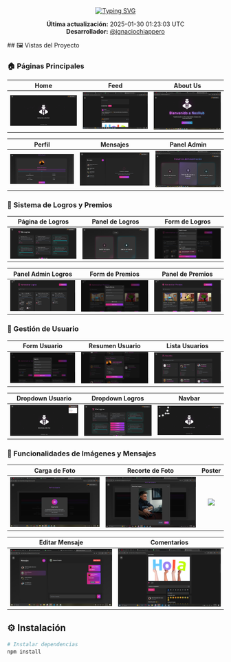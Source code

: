 <div align="center">
  <a href="https://git.io/typing-svg"><img src="https://readme-typing-svg.demolab.com?font=Share+Tech+Mono&size=35&pause=1000&color=F700D9&width=435&lines=%F0%9F%92%BBNex+Hub%F0%9F%92%BB" alt="Typing SVG" /></a>

  <p>
    <strong>Última actualización:</strong> 2025-01-30 01:23:03 UTC<br>
    <strong>Desarrollador:</strong> <a href="https://github.com/ignaciochiappero">@ignaciochiappero</a>
  </p>
</div>
## 🖼️ Vistas del Proyecto

### 🏠 Páginas Principales

| Home | Feed | About Us |
|:----:|:----:|:--------:|
|<img src="public/readme-screenshots/home.png" width="250">|<img src="public/readme-screenshots/feed.png" width="250">|<img src="public/readme-screenshots/about-us-page.png" width="250">|

| Perfil | Mensajes | Panel Admin |
|:------:|:--------:|:-----------:|
|<img src="public/readme-screenshots/profile-page.png" width="250">|<img src="public/readme-screenshots/messages-page.png" width="250">|<img src="public/readme-screenshots/admin-panel.png" width="250">|

### 💎 Sistema de Logros y Premios

| Página de Logros | Panel de Logros | Form de Logros |
|:---------------:|:---------------:|:--------------:|
|<img src="public/readme-screenshots/logros-page.png" width="250">|<img src="public/readme-screenshots/logros-panel.png" width="250">|<img src="public/readme-screenshots/logros-form.png" width="250">|

| Panel Admin Logros | Form de Premios | Panel de Premios |
|:-----------------:|:---------------:|:----------------:|
|<img src="public/readme-screenshots/logros-panel-admin.png" width="250">|<img src="public/readme-screenshots/premios-form.png" width="250">|<img src="public/readme-screenshots/premios-panel.png" width="250">|

### 👤 Gestión de Usuario

| Form Usuario | Resumen Usuario | Lista Usuarios |
|:-----------:|:--------------:|:-------------:|
|<img src="public/readme-screenshots/user-form.png" width="250">|<img src="public/readme-screenshots/user-resume.png" width="250">|<img src="public/readme-screenshots/userlist.png" width="250">|

| Dropdown Usuario | Dropdown Logros | Navbar |
|:---------------:|:--------------:|:------:|
|<img src="public/readme-screenshots/userdropdown.png" width="250">|<img src="public/readme-screenshots/logrodropdown.png" width="250">|<img src="public/readme-screenshots/navbar.png" width="250">|

### 📸 Funcionalidades de Imágenes y Mensajes

| Carga de Foto | Recorte de Foto | Poster |
|:-------------:|:--------------:|:-------:|
|<img src="public/readme-screenshots/carga-foto.png" width="250">|<img src="public/readme-screenshots/crop-foto.png" width="250">|<img src="public/readme-screenshots/poster.png" width="250">|

| Editar Mensaje | Comentarios |
|:-------------:|:----------:|
|<img src="public/readme-screenshots/edit-message.png" width="250">|<img src="public/readme-screenshots/comentario.png" width="250">|

## ⚙️ Instalación

```bash
# Instalar dependencias
npm install